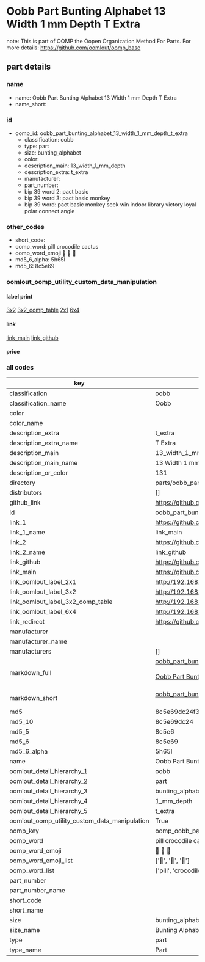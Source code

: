 # Oobb Part Bunting Alphabet 13 Width 1 mm Depth T Extra  

note: This is part of OOMP the Oopen Organization Method For Parts. For more details: https://github.com/oomlout/oomp_base

##  part details
  







### name
* name: Oobb Part Bunting Alphabet 13 Width 1 mm Depth T Extra
* name_short: 
### id
* oomp_id: oobb_part_bunting_alphabet_13_width_1_mm_depth_t_extra
  * classification: oobb
  * type: part
  * size: bunting_alphabet
  * color: 
  * description_main: 13_width_1_mm_depth
  * description_extra: t_extra
  * manufacturer: 
  * part_number: 
  * bip 39 word 2: pact basic
  * bip 39 word 3: pact basic monkey
  * bip 39 word: pact basic monkey seek win indoor library victory loyal polar connect angle

### other_codes
* short_code: 
* oomp_word: pill crocodile cactus
* oomp_word_emoji :pill: :crocodile: :cactus:
* md5_6_alpha: 5h65l
* md5_6: 8c5e69






### oomlout_oomp_utility_custom_data_manipulation
#### label print
[3x2](http://192.168.1.245:1112/?label=oomp%205h65l)
[3x2_oomp_table](http://192.168.1.108:1112/?label=oomp%205h65l)
[2x1](http://192.168.1.242:1112/?label=oomp%205h65l)
[6x4](http://192.168.1.55:1112/?label=oomp%205h65l)    

#### link

[link_main](https://github.com/oomlout/oomlout_oomp_version_1_messy/tree/main/parts/oobb_part_bunting_alphabet_13_width_1_mm_depth_t_extra) [link_github](https://github.com/oomlout/oomlout_oomp_version_1_messy/tree/main/parts/oobb_part_bunting_alphabet_13_width_1_mm_depth_t_extra)                             

#### price







### all codes 
| key | value |  
| --- | --- |  
| classification | oobb |  
| classification_name | Oobb |  
| color |  |  
| color_name |  |  
| description_extra | t_extra |  
| description_extra_name | T Extra |  
| description_main | 13_width_1_mm_depth |  
| description_main_name | 13 Width 1 mm Depth |  
| description_or_color | 131 |  
| directory | parts/oobb_part_bunting_alphabet_13_width_1_mm_depth_t_extra |  
| distributors | [] |  
| github_link | https://github.com/oomlout/oomlout_oomp_part_src/tree/main/parts/oobb_part_bunting_alphabet_13_width_1_mm_depth_t_extra |  
| id | oobb_part_bunting_alphabet_13_width_1_mm_depth_t_extra |  
| link_1 | https://github.com/oomlout/oomlout_oomp_version_1_messy/tree/main/parts/oobb_part_bunting_alphabet_13_width_1_mm_depth_t_extra |  
| link_1_name | link_main |  
| link_2 | https://github.com/oomlout/oomlout_oomp_version_1_messy/tree/main/parts/oobb_part_bunting_alphabet_13_width_1_mm_depth_t_extra |  
| link_2_name | link_github |  
| link_github | https://github.com/oomlout/oomlout_oomp_version_1_messy/tree/main/parts/oobb_part_bunting_alphabet_13_width_1_mm_depth_t_extra |  
| link_main | https://github.com/oomlout/oomlout_oomp_version_1_messy/tree/main/parts/oobb_part_bunting_alphabet_13_width_1_mm_depth_t_extra |  
| link_oomlout_label_2x1 | http://192.168.1.242:1112/?label=oomp%205h65l |  
| link_oomlout_label_3x2 | http://192.168.1.245:1112/?label=oomp%205h65l |  
| link_oomlout_label_3x2_oomp_table | http://192.168.1.108:1112/?label=oomp%205h65l |  
| link_oomlout_label_6x4 | http://192.168.1.55:1112/?label=oomp%205h65l |  
| link_redirect | https://github.com/oomlout/oomlout_oomp_version_1_messy/tree/main/parts/oobb_part_bunting_alphabet_13_width_1_mm_depth_t_extra |  
| manufacturer |  |  
| manufacturer_name |  |  
| manufacturers | [] |  
| markdown_full | [oobb_part_bunting_alphabet_13_width_1_mm_depth_t_extra](none)<br>[](none)<br>[Oobb Part Bunting Alphabet 13 Width 1 Mm Depth T Extra](none)<br><br> |  
| markdown_short | [oobb_part_bunting_alphabet_13_width_1_mm_depth_t_extra](none)<br><br> |  
| md5 | 8c5e69dc24f3b021cc7dac311e44c4f5 |  
| md5_10 | 8c5e69dc24 |  
| md5_5 | 8c5e6 |  
| md5_6 | 8c5e69 |  
| md5_6_alpha | 5h65l |  
| name | Oobb Part Bunting Alphabet 13 Width 1 mm Depth T Extra |  
| oomlout_detail_hierarchy_1 | oobb |  
| oomlout_detail_hierarchy_2 | part |  
| oomlout_detail_hierarchy_3 | bunting_alphabet |  
| oomlout_detail_hierarchy_4 | 1_mm_depth |  
| oomlout_detail_hierarchy_5 | t_extra |  
| oomlout_oomp_utility_custom_data_manipulation | True |  
| oomp_key | oomp_oobb_part_bunting_alphabet_13_width_1_mm_depth_t_extra |  
| oomp_word | pill crocodile cactus |  
| oomp_word_emoji | :pill: :crocodile: :cactus: |  
| oomp_word_emoji_list | [':pill:', ':crocodile:', ':cactus:'] |  
| oomp_word_list | ['pill', 'crocodile', 'cactus'] |  
| part_number |  |  
| part_number_name |  |  
| short_code |  |  
| short_name |  |  
| size | bunting_alphabet |  
| size_name | Bunting Alphabet |  
| type | part |  
| type_name | Part |  
